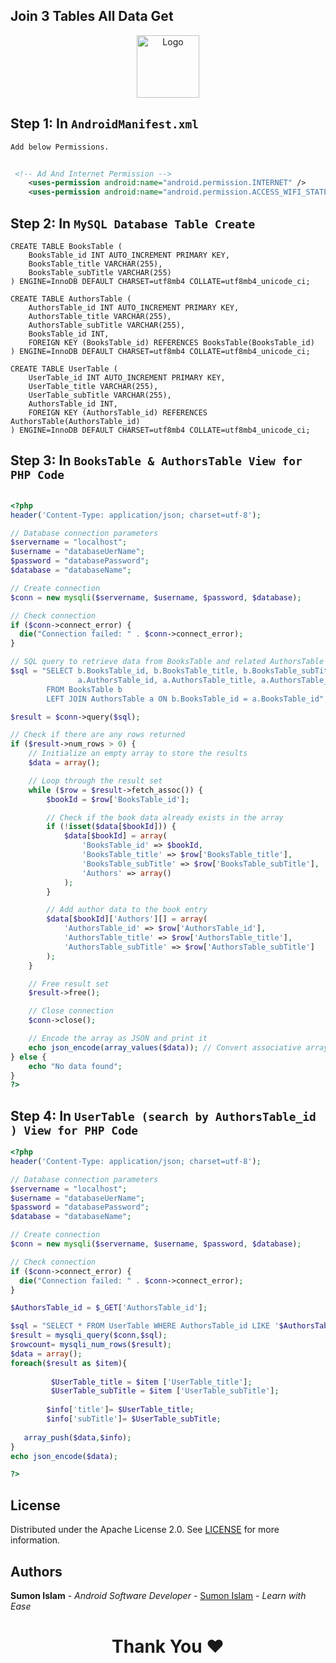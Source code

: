 ## Join 3 Tables All Data Get <br>

<p align="center">
  <a href="https://github.com/SumonSoftware">
    <img src="https://avatars.githubusercontent.com/u/168503949?s=400&u=0b6844ac4b6e0cba4ee7011daa2a1226deb0faff&v=4" alt="Logo" width="100" height="100">
  </a> 
   
<!-- <h1 align='center'>Request Runtime Storage Permissions</h1>

<h3 align='center'>
    <a href="https://www.youtube.com/watch?v=Sgkp46GS6rk">Watch Video</a> for Runtime Storage Permissions.  
</h3> -->
</p>



## Step 1: In `AndroidManifest.xml` <br>

`Add below Permissions.`
```xml
   
 <!-- Ad And Internet Permission -->
    <uses-permission android:name="android.permission.INTERNET" />
    <uses-permission android:name="android.permission.ACCESS_WIFI_STATE" />

```
## Step 2: In `MySQL Database Table Create` <br>

```mysqldatabase
CREATE TABLE BooksTable (
    BooksTable_id INT AUTO_INCREMENT PRIMARY KEY,
    BooksTable_title VARCHAR(255),
    BooksTable_subTitle VARCHAR(255)
) ENGINE=InnoDB DEFAULT CHARSET=utf8mb4 COLLATE=utf8mb4_unicode_ci;

CREATE TABLE AuthorsTable (
    AuthorsTable_id INT AUTO_INCREMENT PRIMARY KEY,
    AuthorsTable_title VARCHAR(255),
    AuthorsTable_subTitle VARCHAR(255),
    BooksTable_id INT,
    FOREIGN KEY (BooksTable_id) REFERENCES BooksTable(BooksTable_id)
) ENGINE=InnoDB DEFAULT CHARSET=utf8mb4 COLLATE=utf8mb4_unicode_ci;

CREATE TABLE UserTable (
    UserTable_id INT AUTO_INCREMENT PRIMARY KEY,
    UserTable_title VARCHAR(255),
    UserTable_subTitle VARCHAR(255),
    AuthorsTable_id INT,
    FOREIGN KEY (AuthorsTable_id) REFERENCES AuthorsTable(AuthorsTable_id)
) ENGINE=InnoDB DEFAULT CHARSET=utf8mb4 COLLATE=utf8mb4_unicode_ci;

```

## Step 3: In `BooksTable & AuthorsTable View for PHP Code` <br>

```php

<?php
header('Content-Type: application/json; charset=utf-8');

// Database connection parameters
$servername = "localhost";
$username = "databaseUerName";
$password = "databasePassword";
$database = "databaseName";

// Create connection
$conn = new mysqli($servername, $username, $password, $database);

// Check connection
if ($conn->connect_error) {
  die("Connection failed: " . $conn->connect_error);
}

// SQL query to retrieve data from BooksTable and related AuthorsTable data
$sql = "SELECT b.BooksTable_id, b.BooksTable_title, b.BooksTable_subTitle,
               a.AuthorsTable_id, a.AuthorsTable_title, a.AuthorsTable_subTitle
        FROM BooksTable b 
        LEFT JOIN AuthorsTable a ON b.BooksTable_id = a.BooksTable_id";

$result = $conn->query($sql);

// Check if there are any rows returned
if ($result->num_rows > 0) {
    // Initialize an empty array to store the results
    $data = array();

    // Loop through the result set
    while ($row = $result->fetch_assoc()) {
        $bookId = $row['BooksTable_id'];

        // Check if the book data already exists in the array
        if (!isset($data[$bookId])) {
            $data[$bookId] = array(
                'BooksTable_id' => $bookId,
                'BooksTable_title' => $row['BooksTable_title'],
                'BooksTable_subTitle' => $row['BooksTable_subTitle'],
                'Authors' => array()
            );
        }

        // Add author data to the book entry
        $data[$bookId]['Authors'][] = array(
            'AuthorsTable_id' => $row['AuthorsTable_id'],
            'AuthorsTable_title' => $row['AuthorsTable_title'],
            'AuthorsTable_subTitle' => $row['AuthorsTable_subTitle']
        );
    }

    // Free result set
    $result->free();

    // Close connection
    $conn->close();

    // Encode the array as JSON and print it
    echo json_encode(array_values($data)); // Convert associative array to sequential array
} else {
    echo "No data found";
}
?>


```


## Step 4: In `UserTable (search by AuthorsTable_id ) View for PHP Code` <br>

```php
<?php
header('Content-Type: application/json; charset=utf-8');

// Database connection parameters
$servername = "localhost";
$username = "databaseUerName";
$password = "databasePassword";
$database = "databaseName";

// Create connection
$conn = new mysqli($servername, $username, $password, $database);

// Check connection
if ($conn->connect_error) {
  die("Connection failed: " . $conn->connect_error);
}

$AuthorsTable_id = $_GET['AuthorsTable_id'];

$sql = "SELECT * FROM UserTable WHERE AuthorsTable_id LIKE '$AuthorsTable_id' "; 
$result = mysqli_query($conn,$sql);
$rowcount= mysqli_num_rows($result);
$data = array();
foreach($result as $item){
    
         $UserTable_title = $item ['UserTable_title'];
         $UserTable_subTitle = $item ['UserTable_subTitle'];
         
        $info['title']= $UserTable_title;
        $info['subTitle']= $UserTable_subTitle;
 
   array_push($data,$info);
}
echo json_encode($data);

?>


```

## License

Distributed under the Apache License 2.0. See <a href="https://github.com/SumonSoftware/mone-tag/blob/main/LICENSE">LICENSE</a> for more information.


## Authors

**Sumon Islam** - *Android Software Developer* - <a href="https://github.com/SumonSoftware">Sumon Islam</a> - *Learn with Ease*

<h1 align="center">Thank You ❤️</h1>





